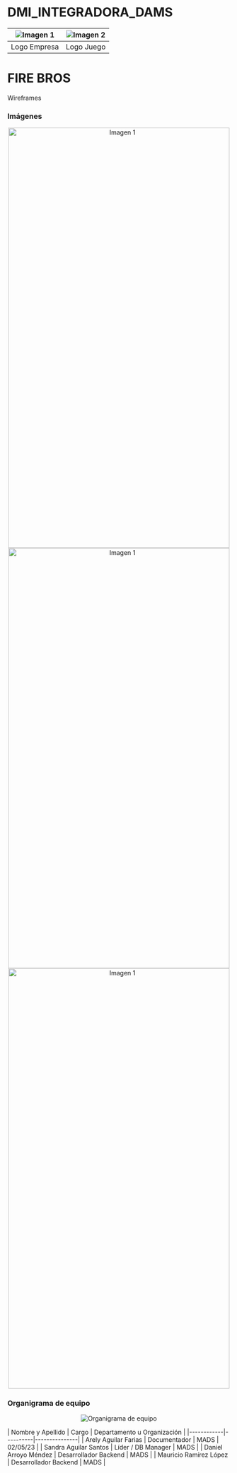 # DMI_INTEGRADORA_DAMS



|    ![Imagen 1](https://github.com/DanyWhizzBang/Utileria_MADS/blob/main/logoMADS.png?raw=true)    |    ![Imagen 2](https://github.com/DanyWhizzBang/Utileria_MADS/blob/main/logoFireBros.png?raw=true)    |
| :----------------------------------: | :----------------------------------: |
|           Logo Empresa         |           Logo Juego         |
  

<h1>FIRE BROS</h1>
<P>Wireframes</P>

### Imágenes

<div style="text-align: center">
    <img src="https://github.com/MauricioRL15/Imagenes/blob/12e7a9582a3d5b81264d4011458d133f4b56def9/DMI_Integradora_1.jpg?raw=true" alt="Imagen 1" width="500" height="950"/><br>
    <img src="https://github.com/MauricioRL15/Imagenes/blob/12e7a9582a3d5b81264d4011458d133f4b56def9/DMI_Integradora_2.jpg?raw=true" alt="Imagen 1" width="500" height="950"/><br>
    <img src="https://github.com/MauricioRL15/Imagenes/blob/12e7a9582a3d5b81264d4011458d133f4b56def9/DMI_Integradora_3.jpg?raw=true" alt="Imagen 1" width="500" height="950"/>
</div>

### Organigrama de equipo

<p align="center">
  <img src="Img/organigrama.png?raw=true" alt="Organigrama de equipo">
</p>
| Nombre y Apellido      | Cargo  |  Departamento u Organización |
|------------|----------|---------------|
| Arely Aguilar Farias | Documentador    | MADS | 02/05/23 |
| Sandra Aguilar Santos | Líder / DB Manager        | MADS | 
| Daniel Arroyo Méndez | Desarrollador Backend    | MADS |  
| Mauricio Ramírez López | Desarrollador Backend     | MADS |
